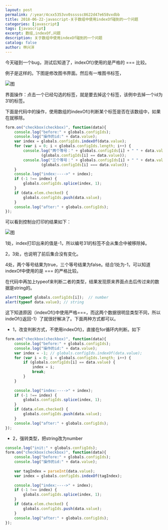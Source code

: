 ```yaml
---
layout: post
permalink: /:year/4cxx5353vv0sssssc8622d47e658vxdbb
title: 2018-06-22-javascript-关于数组中使用indexOf碰到的一个问题
categories: [javascript]
tags: [javascript]
excerpt: 数组,indexOf,问题
description: 关于数组中使用indexOf碰到的一个问题
catalog: false
author: 林兴洋
---
```


今天碰到一个bug，测试后知道了，indexOf()使用的是严格的 === 比较。

例子是这样的。下图是修改图书界面。然后有一堆图书标签，

![图](http://image.linxingyang.net/image/J-javascript/image/2018-06-22/01.png)

界面操作：点击一个已经勾选的标签，就是要去掉这个标签，该例中去掉一个id为31的标签。


下面是代码中的操作，使用数组的indexOf()判断某个标签是否在该数组中，如果在就移除。

```js
form.on("checkbox(checkbox)", function(data){
    console.log("before:" + globals.configIds);
    console.log("操作的id:" + data.value);
    var index = globals.configIds.indexOf(data.value);
    for (var i = 0; i < globals.configIds.length; i++) {
    	console.log("两个等号：" + globals.configIds[i] + " " + data.value + " " +
                (globals.configIds[i] == data.value));
    	console.log("三个等号：" + globals.configIds[i] + " " + data.value + " " +
    			(globals.configIds[i] === data.value));
    }
    console.log("index:---->" + index);
    if (-1 !== index) {
        globals.configIds.splice(index, 1);
    }
    if (data.elem.checked) {
        globals.configIds.push(data.value);
    }
    console.log("after:" + globals.configIds);
});
```

可以看到控制台打印的结果如下：

![图](http://image.linxingyang.net/image/J-javascript/image/2018-06-22/03.png)

1处，index打印出来的值是-1，所以编号31的标签不会从集合中被移除掉。

2，3处，也说明了前后集合没有变化。

4处，两个等号结果为true，三个等号结果为false。结合1处为-1，可以知道indexOf中使用的是 === 的严格比较。

在代码中再加上typeof来判断二者的类型，结果发现原来界面点击后传过来的数据是string的。

```js
alert(typeof globals.configIds[i]);  // number
alert(typeof data.value); // string
```

这下知道原因（indexOf()中使用严格===，而这两个数据很明显类型不同，所以indeOf()返回-1）了就很好解决了。下面两种方式都可以。

* 1，改变判断方式，不使用indexOf()，直接在for循环内判断。如下

```js
form.on("checkbox(checkbox)", function(data){
    console.log("before:" + globals.configIds);
    console.log("操作的id:" + data.value);
    var index = -1; // globals.configIds.indexOf(data.value);
    for (var i = 0; i < globals.configIds.length; i++) {
    	if (globals.configIds[i] == data.value) {
    		index = i;
    		break;
    	} 
    }
    
    console.log("index:---->" + index);
    if (-1 !== index) {
        globals.configIds.splice(index, 1);
    }
    if (data.elem.checked) {
        globals.configIds.push(data.value);
    }
    console.log("after:" + globals.configIds);
});
```

* 2，强转类型，把string改为number

```js
console.log("init:" + globals.configIds);
form.on("checkbox(checkbox)", function(data){
    console.log("before:" + globals.configIds);
    console.log("操作的id:" + data.value);
    
    var tagIndex = parseInt(data.value);
    var index = globals.configIds.indexOf(tagIndex);
    
    console.log("index:---->" + index);
    if (-1 !== index) {
        globals.configIds.splice(index, 1);
    }
    if (data.elem.checked) {
        globals.configIds.push(data.value);
    }
    console.log("after:" + globals.configIds);
});
```